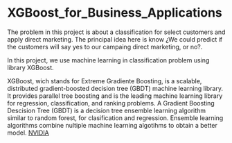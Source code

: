 # XGBoost_for_Business_Applications

The problem in this project is about a classification for select customers and apply direct marketing.
The principal idea here is know ¿We could predict if the customers will say yes to our campaing direct marketing, or no?.

In this project, we use machine learning in classification problem using library XGBoost.

XGBoost, wich stands for Extreme Gradiente Boosting, is a scalable, distributed gradient-boosted decision tree (GBDT) machine learning library. It provides parallel tree boosting and is the leading machine learning library for regression, classification, and ranking problems. A Gradient Boosting Descision Tree (GBDT) is a decision tree ensemble learning algorithm similar to random forest, for clasification and regression. Ensemble learning algorithms combine nultiple machine learning algotihms to obtain a better model. [NVIDIA](https://www.nvidia.com/en-us/glossary/xgboost/)
